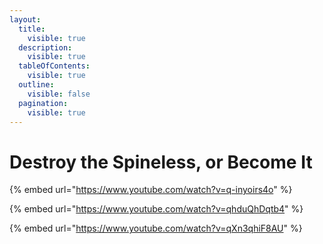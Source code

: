 ```yaml
---
layout:
  title:
    visible: true
  description:
    visible: true
  tableOfContents:
    visible: true
  outline:
    visible: false
  pagination:
    visible: true
---
```


# Destroy the Spineless, or Become It

{% embed url="https://www.youtube.com/watch?v=q-inyoirs4o" %}



{% embed url="https://www.youtube.com/watch?v=qhduQhDqtb4" %}

{% embed url="https://www.youtube.com/watch?v=qXn3qhiF8AU" %}
